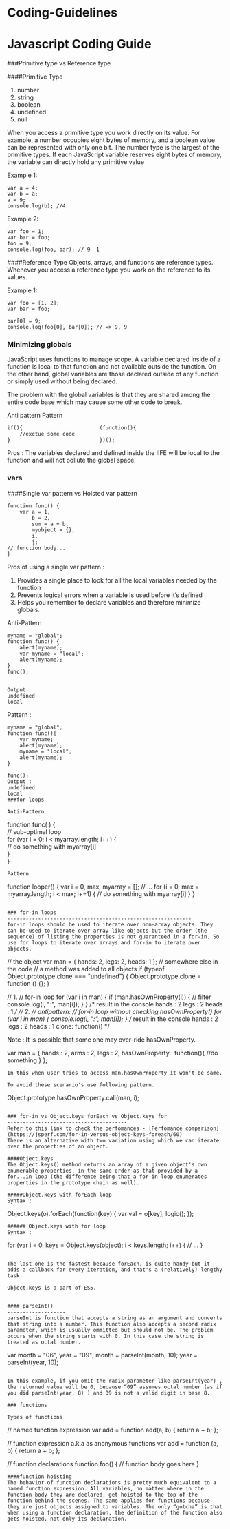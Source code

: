 # Coding-Guidelines
Javascript Coding Guide
==============================

###Primitive type vs Reference type

####Primitive Type 
1.  number
2. string
3.  boolean
4. undefined
5. null

When you access a primitive type you work directly on its value. For example, a number occupies eight bytes of memory, and a boolean value can be represented with only one bit. The number type is the largest of the primitive types. If each JavaScript variable reserves eight bytes of memory, the variable can directly hold any primitive value

Example 1:
```
var a = 4;
var b = a;
a = 9;
console.log(b); //4
```

Example 2:
```
var foo = 1;
var bar = foo;
foo = 9;
console.log(foo, bar); // 9  1
```

####Reference Type
Objects, arrays, and functions are reference types. Whenever you access a reference type you work on the reference to its values.

Example 1:
```
var foo = [1, 2];
var bar = foo;

bar[0] = 9;
console.log(foo[0], bar[0]); // => 9, 9
```

### Minimizing globals
JavaScript uses functions to manage scope. A variable declared inside of a function is local to that function and not available outside the function. On the other hand, global variables are those declared outside of any function or simply used without being declared.

The problem with the global variables is that they are shared among the entire code base which may cause some other code to break.

Anti pattern 										Pattern
```
if(){						  (function(){
	//exctue some code 
}							  })();
```

Pros :
The variables declared and defined inside the IIFE will be local to the function and will not pollute the global space.

### vars
####Single var pattern vs Hoisted var pattern
```
function func() {			
	var a = 1,
		b = 2,
		sum = a + b,
		myobject = {},
		i,
		j;
// function body...
}
```

Pros of using a single var pattern :
1. Provides a single place to look for all the local variables needed by the function
2.  Prevents logical errors when a variable is used before it’s defined
3.  Helps you remember to declare variables and therefore minimize globals.

Anti-Pattern             					
```
myname = "global"; 						
function func() {						
	alert(myname);                                  		 
	var myname = "local";                           		 
	alert(myname);                                  		
}                                                   			 
func();										
									
												
Output                                          		
undefined                                       		
local                                           		
```
Pattern : 
```
myname = "global";
function func(){
	var myname;
	alert(myname);
	myname = "local";
	alert(myname);
}

func();
Output : 
undefined
local
###for loops

Anti-Pattern                                                                                          
```
function func( ) {                                
	// sub-optimal loop                          
	for (var i = 0; i < myarray.length; i++) {       
		// do something with myarray[i]                 
	}                                                   
}     
```
Pattern
```
function looper() {
	var i = 0,
		max,
		myarray = [];
		// ...
	for (i = 0, max = myarray.length; i < max; i+=1) {
		// do something with myarray[i]
	}
}
``` 

### for-in loops 
------------------------------------------------------------
for-in loops should be used to iterate over non-array objects. They can be used to iterate over array like objects but the order (the sequence) of listing the properties is not guaranteed in a for-in. So use for loops to iterate over arrays and for-in to iterate over objects.

```
// the object
var man = {
	hands: 2,
	legs: 2,
	heads: 1
};
// somewhere else in the code
// a method was added to all objects
if (typeof Object.prototype.clone === "undefined") {
	Object.prototype.clone = function () {};
} 

// 1.
// for-in loop
for (var i in man) {
	if (man.hasOwnProperty(i)) { // filter
		console.log(i, ":", man[i]);
	}
}
/*
result in the console
hands : 2
legs : 2
heads : 1
*/
// 2.
// antipattern:
// for-in loop without checking hasOwnProperty()
for (var i in man) {
	console.log(i, ":", man[i]);
}
/*
result in the console
hands : 2
legs : 2
heads : 1
clone: function()
*/  

Note :  It is possible that some one may over-ride hasOwnProperty.

var man = {
	hands : 2,
	arms  : 2,
	legs : 2,
	hasOwnProperty : function(){
		//do something
	}
};                    
```
In this when user tries to access man.hasOwnProperty it won't be same.

To avoid these scenario's use following pattern.

```
Object.prototype.hasOwnProperty.call(man, i);                   
```

### for-in vs Object.keys forEach vs Object.keys for
---------------------------------------
Refer to this link to check the perfomances - [Perfomance comparison](https://jsperf.com/for-in-versus-object-keys-foreach/60)
There is an alternative with two variation using which we can iterate over the properties of an object.

####Object.keys
The Object.keys() method returns an array of a given object's own enumerable properties, in the same order as that provided by a for...in loop (the difference being that a for-in loop enumerates properties in the prototype chain as well).

#####Object.keys with forEach loop
Syntax : 
```
Object.keys(o).forEach(function(key) {
  var val = o[key];
  logic();
});
```
###### Object.keys with for loop
Syntax : 
```
for (var i = 0, keys = Object.keys(object); i < keys.length; i++) {
    // ...
}
```

The last one is the fastest because forEach, is quite handy but it adds a callback for every iteration, and that's a (relatively) lengthy task.

Object.keys is a part of ES5.


#### parseInt()
-------------------
parseInt is function that accepts a string as an argument and converts that string into a number. This function also accepts a second radix parameter, which is usually ommitted but should not be. The problem occurs when the string starts with 0. In this case the string is treated as octal number.

```
var month = "06",
	year = "09";
month = parseInt(month, 10);
year = parseInt(year, 10);
```

In this example, if you omit the radix parameter like parseInt(year) , the returned value will be 0, because “09” assumes octal number (as if you did parseInt(year, 8) ) and 09 is not a valid digit in base 8.

### functions

Types of functions
```
// named function expression
var add = function add(a, b) {
	return a + b;
};

// function expression a.k.a as anonymous functions
var add = function (a, b) {
	return a + b;
};

// function declarations
function foo() {
	// function body goes here
}
```
####function hoisting
The behavior of function declarations is pretty much equivalent to a named function expression. All variables, no matter where in the function body they are declared, get hoisted to the top of the function behind the scenes. The same applies for functions because they are just objects assigned to variables. The only “gotcha” is that when using a function declaration, the definition of the function also gets hoisted, not only its declaration.
